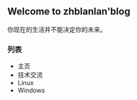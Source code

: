 <h2> Welcome to zhblanlan'blog</h2>

你现在的生活并不能决定你的未来。


<h3>列表</h3>
<ul>
   <li><a>主页</a></li>
   <li><a>技术交流</a></li>
   <li><a>Linux</a></li>
   <li><a>Windows</a></li>
</ul>













